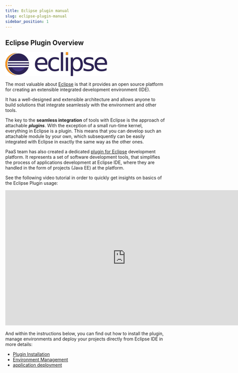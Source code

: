 ```yaml
---
title: Eclipse plugin manual
slug: eclipse-plugin-manual
sidebar_position: 1
---
```


## Eclipse Plugin Overview

<div style={{
    display: 'grid',
    gridTemplateColumns: '0.15fr 1fr',
    gap: '10px'
}}>
<div>
<div style={{
    display: 'flex',
    alignItems: 'center',
    justifyContent: 'cetner',
}}>

![Locale Dropdown](./img/EclipsePluginManual/1.png)

</div>
</div>
<div>

The most valuable about [Eclipse](https://www.eclipse.org/) is that it provides an open source platform for creating an extensible integrated development environment (IDE).

</div>
</div>

It has a well-designed and extensible architecture and allows anyone to build solutions that integrate seamlessly with the environment and other tools.

The key to the **seamless integration** of tools with Eclipse is the approach of attachable **_plugins_**. With the exception of a small run-time kernel, everything in Eclipse is a plugin. This means that you can develop such an attachable module by your own, which subsequently can be easily integrated with Eclipse in exactly the same way as the other ones.

PaaS team has also created a dedicated [plugin for Eclipse](https://marketplace.eclipse.org/content/jelastic-paas-plugin) development platform. It represents a set of software development tools, that simplifies the process of applications development at Eclipse IDE, where they are handled in the form of projects (Java EE) at the platform.

See the following video tutorial in order to quickly get insights on basics of the Eclipse Plugin usage:

<iframe width="756" height="425" src="https://www.youtube.com/embed/AzLxdadJtx4" title="Eclipse IDE plug-in for Jelastic PaaS hosting" frameborder="0" allow="accelerometer; autoplay; clipboard-write; encrypted-media; gyroscope; picture-in-picture; web-share" allowfullscreen></iframe>

And within the instructions below, you can find out how to install the plugin, manage environments and deploy your projects directly from Eclipse IDE in more details:

- [Plugin Installation](/docs/Deployment%20Tools/Plugins/Eclipse%20Plugin/Eclipse%20Plugin%20Installation)
- [Environment Management](/docs/Deployment%20Tools/Plugins/Eclipse%20Plugin/Environment%20Management)
- [application deployment](/docs/Deployment%20Tools/Plugins/Eclipse%20Plugin/Application%20Deployment)

